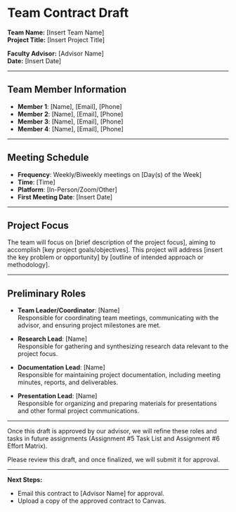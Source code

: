 
# Team Contract Draft

**Team Name:** [Insert Team Name]  
**Project Title:** [Insert Project Title]

**Faculty Advisor:** [Advisor Name]  
**Date:** [Insert Date]

---

## Team Member Information

- **Member 1**: [Name], [Email], [Phone]  
- **Member 2**: [Name], [Email], [Phone]  
- **Member 3**: [Name], [Email], [Phone]  
- **Member 4**: [Name], [Email], [Phone]

---

## Meeting Schedule

- **Frequency**: Weekly/Biweekly meetings on [Day(s) of the Week]
- **Time**: [Time]  
- **Platform**: [In-Person/Zoom/Other]  
- **First Meeting Date**: [Insert Date]

---

## Project Focus

The team will focus on [brief description of the project focus], aiming to accomplish [key project goals/objectives]. This project will address [insert the key problem or opportunity] by [outline of intended approach or methodology].

---

## Preliminary Roles

- **Team Leader/Coordinator**: [Name]  
  Responsible for coordinating team meetings, communicating with the advisor, and ensuring project milestones are met.

- **Research Lead**: [Name]  
  Responsible for gathering and synthesizing research data relevant to the project focus.

- **Documentation Lead**: [Name]  
  Responsible for maintaining project documentation, including meeting minutes, reports, and deliverables.

- **Presentation Lead**: [Name]  
  Responsible for organizing and preparing materials for presentations and other formal project communications.

---

Once this draft is approved by our advisor, we will refine these roles and tasks in future assignments (Assignment #5 Task List and Assignment #6 Effort Matrix).

Please review this draft, and once finalized, we will submit it for approval.

---

**Next Steps:**  
- Email this contract to [Advisor Name] for approval.  
- Upload a copy of the approved contract to Canvas.
